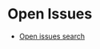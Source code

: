 # Open Issues

- [Open issues search](https://github.com/ExoKomodo/openwomb/issues?q=is%3Aissue+is%3Aopen+no%3Aassignee)
